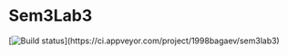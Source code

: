 # Sem3Lab3

[![Build status](https://ci.appveyor.com/api/projects/status/l0nwebsyx..)](https://ci.appveyor.com/project/1998bagaev/sem3lab3)
